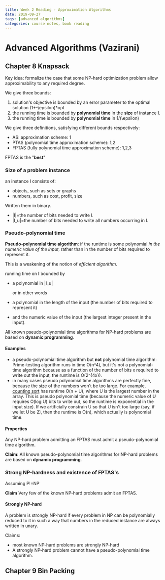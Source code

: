 ```yaml
---
title: Week 2 Reading - Approximation Algorithms
date: 2019-09-27
tags: [advanced algorithms]
categories: course notes, book reading
---
```


# Advanced Algorithms (Vazirani)

## Chapter 8 Knapsack

Key idea: formalize the case that some NP-hard optimization problem allow approximability to any required degree.

We give three bounds:

1. solution's objective is bounded by an error parameter to the optimal solution (1+-\epsilon)*opt
2. the running time is bounded by **polynomial time** in the **size** of instance I.
3. the running time is bounded by **polynomial time** in 1/(\epsilon)

We give three definitions, satisfying different bounds respectively:

- AS: approximation scheme: 1
- PTAS (polynomial time approximation scheme): 1,2
- FPTAS (fully polynomial time approximation scheme): 1,2,3

FPTAS is the "**best**"

### Size of a problem instance

an instance I consists of:

- objects, such as sets or graphs
- numbers, such as cost, profit, size

Written them in binary. 

- |I|=the number of bits needed to write I.
- |I_u|=the number of bits needed to write all numbers occurring in I.



### Pseudo-polynomial time

**Pseudo-polynomial time algorithm**: if the runtime is some polynomial *in the numeric value of the input*, rather than in the number of bits required to represent it.

This is a weakening of the notion of *efficient algorithm*.

running time on I bounded by

- a polynomial in |I_u|

  or in other words

- a polynomial in the length of the input (the number of bits required to represent it) 

- and the numeric value of the input (the largest integer present in the input).

All known pseudo-polynomial time algorithms for NP-hard problems are based on **dynamic programming**.

#### Examples

- a pseudo-polynomial time algorithm but **not** polynomial time algorithm: Prime-testing algorithm runs in time O(n^4), but it's not a polynomial-time algorithm  because as a function of the number of bits x required to write out the input, the runtime is O(2^\{4x\}).
-  in many cases pseudo polynomial time algorithms are perfectly fine, because the size of the numbers won't be too large. For example, [counting sort](http://en.wikipedia.org/wiki/Counting_sort) has runtime O(n + U), where U is the largest number in the array. This is pseudo polynomial time (because the numeric value of U requires O(log U) bits to write out, so the runtime is exponential in the input size). 
  If we artificially constrain U so that U isn't too large (say, if we let U be 2), then the runtime is O(n), which actually is polynomial time. 

#### Properties
Any NP-hard problem admitting an FPTAS must admit a pseudo-polynomial time algorithm.

**Claim**: All known pseudo-polynomial  time algorithms for NP-hard problems are based on **dynamic programming**.



### Strong NP-hardness and existence of FPTAS's

Assuming P!=NP

**Claim** Very few of the known NP-hard problems admit an FPTAS.

#### Strongly NP-hard

A problem is strongly NP-hard if every problem in NP can be polynomially reduced to it in such a way that numbers in the reduced instance are always written in unary.

Claims:

- most known NP-hard problems are strongly NP-hard
- A strongly NP-hard problem cannot have a pseudo-polynomial time algorithm.

## Chapter 9 Bin Packing

